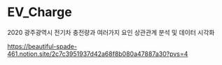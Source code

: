 # EV_Charge
2020 광주광역시 전기차 충전량과 여러가지 요인 상관관계 분석 및 데이터 시각화

https://beautiful-spade-461.notion.site/2c7c3951937d42a68f8b080a47887a30?pvs=4
